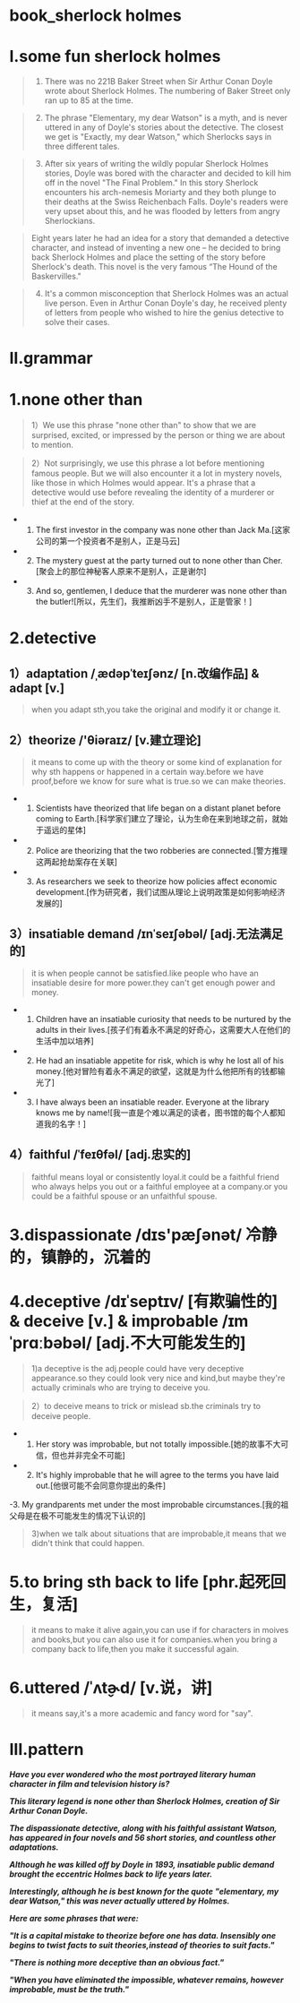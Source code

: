 # book_sherlock holmes
# I.some fun sherlock holmes
> 1. There was no 221B Baker Street when Sir Arthur Conan Doyle wrote about Sherlock Holmes. The numbering of Baker Street only ran up to 85 at the time.

> 2. The phrase "Elementary, my dear Watson" is a myth, and is never uttered in any of Doyle's stories about the detective. The closest we get is "Exactly, my dear Watson," which Sherlocks says in three different tales.

> 3. After six years of writing the wildly popular Sherlock Holmes stories, Doyle was bored with the character and decided to kill him off in the novel "The Final Problem." In this story Sherlock encounters his arch-nemesis Moriarty and they both plunge to their deaths at the Swiss Reichenbach Falls. Doyle's readers were very upset about this, and he was flooded by letters from angry Sherlockians.

> Eight years later he had an idea for a story that demanded a detective character, and instead of inventing a new one – he decided to bring back Sherlock Holmes and place the setting of the story before Sherlock's death. This novel is the very famous “The Hound of the Baskervilles."

> 4. It's a common misconception that Sherlock Holmes was an actual live person. Even in Arthur Conan Doyle's day, he received plenty of letters from people who wished to hire the genius detective to solve their cases.

# II.grammar
# 1.none other than
> 1）We use this phrase "none other than" to show that we are surprised, excited, or impressed by the person or thing we are about to mention.

> 2）Not surprisingly, we use this phrase a lot before mentioning famous people. But we will also encounter it a lot in mystery novels, like those in which Holmes would appear. It's a phrase that a detective would use before revealing the identity of a murderer or thief at the end of the story.

- 1. The first investor in the company was none other than Jack Ma.[这家公司的第一个投资者不是别人，正是马云]

- 2. The mystery guest at the party turned out to none other than Cher.[聚会上的那位神秘客人原来不是别人，正是谢尔]

- 3. And so, gentlemen, I deduce that the murderer was none other than the butler![所以，先生们，我推断凶手不是别人，正是管家！]

# 2.detective 
## 1）adaptation /ˌædəpˈteɪʃənz/ [n.改编作品] & adapt [v.]
> when you adapt sth,you take the original and modify it or change it.

## 2）theorize /'θiəraɪz/ [v.建立理论]
> it means to come up with the theory or some kind of explanation for why sth happens or happened in a certain way.before we have proof,before we know for sure what is true.so we can make theories.

- 1. Scientists have theorized that life began on a distant planet before coming to Earth.[科学家们建立了理论，认为生命在来到地球之前，就始于遥远的星体]

- 2. Police are theorizing that the two robberies are connected.[警方推理这两起抢劫案存在关联]

- 3. As researchers we seek to theorize how policies affect economic development.[作为研究者，我们试图从理论上说明政策是如何影响经济发展的]

## 3）insatiable demand /ɪnˈseɪʃəbəl/ [adj.无法满足的]
> it is when people cannot be satisfied.like people who have an insatiable desire for more power.they can't get enough power and money.

- 1. Children have an insatiable curiosity that needs to be nurtured by the adults in their lives.[孩子们有着永不满足的好奇心，这需要大人在他们的生活中加以培养]

- 2. He had an insatiable appetite for risk, which is why he lost all of his money.[他对冒险有着永不满足的欲望，这就是为什么他把所有的钱都输光了]

- 3. I have always been an insatiable reader. Everyone at the library knows me by name![我一直是个难以满足的读者，图书馆的每个人都知道我的名字！]

## 4）faithful /ˈfeɪθfəl/ [adj.忠实的]
> faithful means loyal or consistently loyal.it could be a faithful friend who always helps you out or a faithful employee at a company.or you could be a faithful spouse or an unfaithful spouse. 

# 3.dispassionate /dɪs'pæʃənət/ 冷静的，镇静的，沉着的

# 4.deceptive /dɪˈseptɪv/ [有欺骗性的] & deceive [v.] & improbable /ɪmˈprɑːbəbəl/ [adj.不大可能发生的]
> 1)a deceptive is the adj.people could have very deceptive appearance.so they could look very nice and kind,but maybe they're actually criminals who are trying to deceive you.

> 2）to deceive means to trick or mislead sb.the criminals try to deceive people.

- 1. Her story was improbable, but not totally impossible.[她的故事不大可信，但也并非完全不可能]

- 2. It's highly improbable that he will agree to the terms you have laid out.[他很可能不会同意你提出的条件]

-3. My grandparents met under the most improbable circumstances.[我的祖父母是在极不可能发生的情况下认识的]

> 3)when we talk about situations that are improbable,it means that we didn't think that could happen.

# 5.to bring sth back to life [phr.起死回生，复活]
> it means to make it alive again,you can use if for characters in moives and books,but you can also use it for companies.when you bring a company back to life,then you make it successful again.

# 6.uttered /ˈʌt̬ɚd/ [v.说，讲]
> it means say,it's a more academic and fancy word for "say".

# III.pattern
***Have you ever wondered who the most portrayed literary human character in film and television history is?***

***This literary legend is none other than Sherlock Holmes, creation of Sir Arthur Conan Doyle.***

***The dispassionate detective, along with his faithful assistant Watson, has appeared in four novels and 56 short stories, and countless other adaptations.***

***Although he was killed off by Doyle in 1893, insatiable public demand brought the eccentric Holmes back to life years later.***

***Interestingly, although he is best known for the quote "elementary, my dear Watson," this was never actually uttered by Holmes.***

***Here are some phrases that were:***

***"It is a capital mistake to theorize before one has data. Insensibly one begins to twist facts to suit theories,instead of theories to suit facts."***

***"There is nothing more deceptive than an obvious fact."***

***"When you have eliminated the impossible, whatever remains, however improbable, must be the truth."***



















